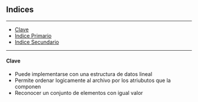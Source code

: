 ## Indices

---

- [Clave](#clave)
- [Indice Primario]()
- [Indice Secundario]()


---

#### Clave 

- Puede implementarse con una estructura de datos lineal
- Permite ordenar logicamente al archivo por los atriubutos que la componen
- Reconocer un conjunto de elementos con igual valor